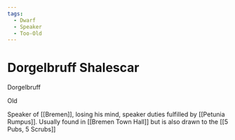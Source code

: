 ```yaml
---
tags:
  - Dwarf
  - Speaker
  - Too-Old
---
```

# Dorgelbruff Shalescar
Dorgelbruff 

Old

Speaker of [[Bremen]], losing his mind, speaker duties fulfilled by [[Petunia Rumpus]]. Usually found in [[Bremen Town Hall]] but is also drawn to the [[5 Pubs, 5 Scrubs]]